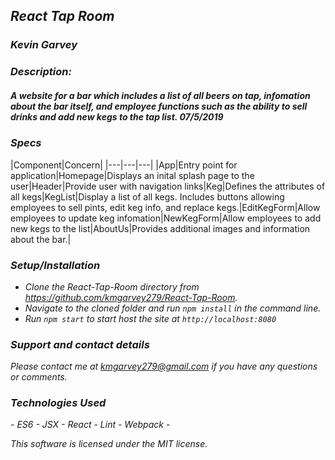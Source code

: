 ## _React Tap Room_

### _***Kevin Garvey***_

### _Description:_
##### _A website for a bar which includes a list of all beers on tap, infomation about the bar itself, and employee functions such as the ability to sell drinks and add new kegs to the tap list. 07/5/2019_

### _Specs_
|Component|Concern|
|---|---|---|
|App|Entry point for application|Homepage|Displays an inital splash page to the user|Header|Provide user with navigation links|Keg|Defines the attributes of all kegs|KegList|Display a list of all kegs. Includes buttons allowing employees to sell pints, edit keg info, and replace kegs.|EditKegForm|Allow employees to update keg infomation|NewKegForm|Allow employees to add new kegs to the list|AboutUs|Provides additional images and information about the bar.|  

### _Setup/Installation_

- _Clone the React-Tap-Room directory from https://github.com/kmgarvey279/React-Tap-Room._
- _Navigate to the cloned folder and run `npm install` in the command line._
- _Run `npm start` to start host the site at `http://localhost:8080`_

### _Support and contact details_

_Please contact me at kmgarvey279@gmail.com if you have any questions or comments._

### _Technologies Used_
_- ES6 - JSX - React - Lint - Webpack -_  

_This software is licensed under the MIT license._
